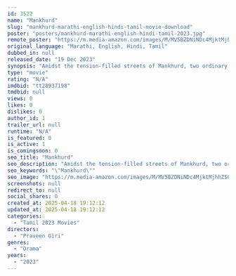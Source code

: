 ```yaml
---
id: 3522
name: "Mankhurd"
slug: "mankhurd-marathi-english-hindi-tamil-movie-download"
poster: "posters/mankhurd-marathi-english-hindi-tamil-2023.jpg"
remote_poster: "https://m.media-amazon.com/images/M/MV5BZDNiNDc4MjktMjhhZS00ZjAwLWFiZTYtM2NjZDQ3OGVlNjc1XkEyXkFqcGdeQXVyMTcwMDkxMjQx._V1_SX300.jpg"
original_language: "Marathi, English, Hindi, Tamil"
dubbed_in: null
released_date: "19 Dec 2023"
synopsis: "Amidst the tension-filled streets of Mankhurd, two ordinary minority residents are taken as pawns for an extraordinary political game."
type: "movie"
rating: "N/A"
imdbid: "tt28937198"
tmdbid: null
views: 0
likes: 0
dislikes: 0
author_id: 1
trailer_url: null
runtime: "N/A"
is_featured: 0
is_active: 1
is_comingsoon: 0
seo_title: "Mankhurd"
seo_description: "Amidst the tension-filled streets of Mankhurd, two ordinary minority residents are taken as pawns for an extraordinary political game."
seo_keywords: "\"Mankhurd\""
seo_image: "https://m.media-amazon.com/images/M/MV5BZDNiNDc4MjktMjhhZS00ZjAwLWFiZTYtM2NjZDQ3OGVlNjc1XkEyXkFqcGdeQXVyMTcwMDkxMjQx._V1_SX300.jpg"
screenshots: null
redirect_to: null
social_shares: 0
created_at: 2025-04-18 19:12:12
updated_at: 2025-04-18 19:12:12
categories:
  - "Tamil 2023 Movies"
directors:
  - "Praveen Giri"
genres:
  - "Drama"
years:
  - "2023"
---
```

